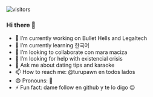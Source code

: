 ![visitors](https://visitor-badge.glitch.me/badge?page_id=page.id)

### Hi there 👋

- 🔭 I’m currently working on Bullet Hells and Legaltech
- 🌱 I’m currently learning 한국어
- 👯 I’m looking to collaborate con mara maciza
- 🤔 I’m looking for help with existencial crisis
- 💬 Ask me about dating tips and karaoke
- 📫 How to reach me: @turupawn en todos lados
- 😄 Pronouns: 🙅
- ⚡ Fun fact: dame follow en github y te lo digo 😉

<!--
**Turupawn/Turupawn** is a ✨ _special_ ✨ repository because its `README.md` (this file) appears on your GitHub profile.

Here are some ideas to get you started:

- 🔭 I’m currently working on ...
- 🌱 I’m currently learning ...
- 👯 I’m looking to collaborate on ...
- 🤔 I’m looking for help with ...
- 💬 Ask me about ...
- 📫 How to reach me: ...
- 😄 Pronouns: ...
- ⚡ Fun fact: ...
-->
